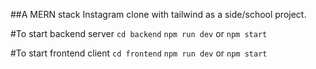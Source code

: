 ##A MERN stack Instagram clone with tailwind as a side/school project.

#To start backend server
```cd backend```
```npm run dev``` or ```npm start```

#To start frontend client
```cd frontend```
```npm run dev``` or ```npm start```
